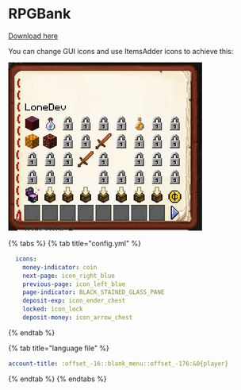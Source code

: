 # RPGBank

[Download here](https://www.spigotmc.org/resources/%E2%9C%85must-have%E2%9C%85-rpgbank-store-your-items-exp-and-money-using-villagers-npcs-and-custom-gui.29139/)

You can change GUI icons and use ItemsAdder icons to achieve this:

![](../../.gitbook/assets/image%20%2812%29.png)

{% tabs %}
{% tab title="config.yml" %}
```yaml
  icons:
    money-indicator: coin
    next-page: icon_right_blue
    previous-page: icon_left_blue
    page-indicator: BLACK_STAINED_GLASS_PANE
    deposit-exp: icon_ender_chest
    locked: icon_lock
    deposit-money: icon_arrow_chest
```
{% endtab %}

{% tab title="language file" %}
```yaml
account-title: :offset_-16::blank_menu::offset_-176:&0{player}
```
{% endtab %}
{% endtabs %}

